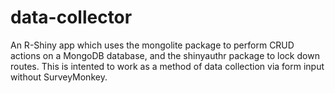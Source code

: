 # data-collector
An R-Shiny app which uses the mongolite package to perform CRUD actions on a MongoDB database, and the shinyauthr package to lock down routes. This is intented to work as a method of data collection via form input without SurveyMonkey.
